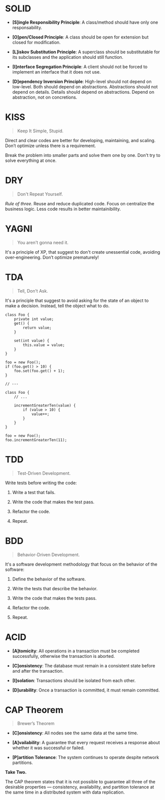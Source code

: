 # SOLID

- **[S]ingle Responsibility Principle**: A class/method should have only one responsability.

- **[O]pen/Closed Principle**: A class should be open for extension but closed for modification.

- **[L]iskov Substitution Principle**: A superclass should be substitutable for its subclasses and the application should still function.

- **[I]nterface Segregation Principle**: A client should not be forced to implement an interface that it does not use.

- **[D]ependency Inversion Principle**: High-level should not depend on low-level. Both should depend on abstractions. Abstractions should not depend on details. Details should depend on abstractions. Depend on abstraction, not on concretions.

# KISS

> Keep It Simple, Stupid.

Direct and clear codes are better for developing, maintaining, and scaling. Don’t optimize unless there is a requirement.

Break the problem into smaller parts and solve them one by one. Don't try to solve everything at once.

# DRY

> Don't Repeat Yourself.

*Rule of three*. Reuse and reduce duplicated code. Focus on centralize the business logic. Less code results in better maintainibility.

# YAGNI

> You aren't gonna need it.

It's a principle of XP, that suggest to don't create unessential code, avoiding over-engineering. Don’t optimize prematurely!

# TDA

> Tell, Don't Ask.

It's a principle that suggest to avoid asking for the state of an object to make a decision. Instead, tell the object what to do.

```
class Foo {
    private int value;
    get() {
        return value;
    }

    set(int value) {
        this.value = value;
    }
}

foo = new Foo();
if (foo.get() > 10) {
    foo.set(foo.get() + 1);
}

// ---

class Foo {
    // ...

    incrementGreaterTen(value) {
        if (value > 10) {
            value++;
        }
    }
}

foo = new Foo();
foo.incrementGreaterTen(11);

```

# TDD

> Test-Driven Development.

Write tests before writing the code:

1. Write a test that fails.

2. Write the code that makes the test pass.

3. Refactor the code.

4. Repeat.

# BDD

> Behavior-Driven Development.

It's a software development methodology that focus on the behavior of the software:

1. Define the behavior of the software.

2. Write the tests that describe the behavior.

3. Write the code that makes the tests pass.

4. Refactor the code.

5. Repeat.

# ACID

- **[A]tomicity**: All operations in a transaction must be completed successfully, otherwise the transaction is aborted.

- **[C]onsistency**: The database must remain in a consistent state before and after the transaction.

- **[I]solation**: Transactions should be isolated from each other.

- **[D]urability**: Once a transaction is committed, it must remain committed.

# CAP Theorem

> Brewer’s Theorem

- **[C]onsistency**: All nodes see the same data at the same time.

- **[A]vailability**: A guarantee that every request receives a response about whether it was successful or failed.

- **[P]artition Tolerance**: The system continues to operate despite network partitions.

**Take Two.**

The CAP theorem states that it is not possible to guarantee all three of the desirable properties — consistency, availability, and partition tolerance at the same time in a distributed system with data replication.
